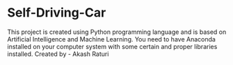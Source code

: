 # Self-Driving-Car

This project is created using Python programming language and is based on Artificial Intelligence and Machine Learning.
You need to have Anaconda installed on your computer system with some certain and proper libraries installed.
Created by - Akash Raturi
